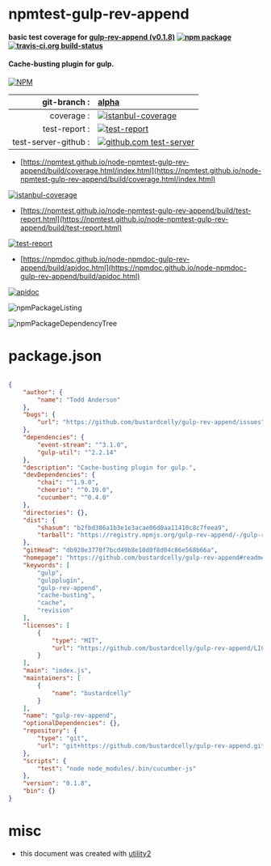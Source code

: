 # npmtest-gulp-rev-append

#### basic test coverage for  [gulp-rev-append (v0.1.8)](https://github.com/bustardcelly/gulp-rev-append#readme)  [![npm package](https://img.shields.io/npm/v/npmtest-gulp-rev-append.svg?style=flat-square)](https://www.npmjs.org/package/npmtest-gulp-rev-append) [![travis-ci.org build-status](https://api.travis-ci.org/npmtest/node-npmtest-gulp-rev-append.svg)](https://travis-ci.org/npmtest/node-npmtest-gulp-rev-append)

#### Cache-busting plugin for gulp.

[![NPM](https://nodei.co/npm/gulp-rev-append.png?downloads=true&downloadRank=true&stars=true)](https://www.npmjs.com/package/gulp-rev-append)

| git-branch : | [alpha](https://github.com/npmtest/node-npmtest-gulp-rev-append/tree/alpha)|
|--:|:--|
| coverage : | [![istanbul-coverage](https://npmtest.github.io/node-npmtest-gulp-rev-append/build/coverage.badge.svg)](https://npmtest.github.io/node-npmtest-gulp-rev-append/build/coverage.html/index.html)|
| test-report : | [![test-report](https://npmtest.github.io/node-npmtest-gulp-rev-append/build/test-report.badge.svg)](https://npmtest.github.io/node-npmtest-gulp-rev-append/build/test-report.html)|
| test-server-github : | [![github.com test-server](https://npmtest.github.io/node-npmtest-gulp-rev-append/GitHub-Mark-32px.png)](https://npmtest.github.io/node-npmtest-gulp-rev-append/build/app/index.html) | | build-artifacts : | [![build-artifacts](https://npmtest.github.io/node-npmtest-gulp-rev-append/glyphicons_144_folder_open.png)](https://github.com/npmtest/node-npmtest-gulp-rev-append/tree/gh-pages/build)|

- [https://npmtest.github.io/node-npmtest-gulp-rev-append/build/coverage.html/index.html](https://npmtest.github.io/node-npmtest-gulp-rev-append/build/coverage.html/index.html)

[![istanbul-coverage](https://npmtest.github.io/node-npmtest-gulp-rev-append/build/screenCapture.buildCi.browser.%252Ftmp%252Fbuild%252Fcoverage.lib.html.png)](https://npmtest.github.io/node-npmtest-gulp-rev-append/build/coverage.html/index.html)

- [https://npmtest.github.io/node-npmtest-gulp-rev-append/build/test-report.html](https://npmtest.github.io/node-npmtest-gulp-rev-append/build/test-report.html)

[![test-report](https://npmtest.github.io/node-npmtest-gulp-rev-append/build/screenCapture.buildCi.browser.%252Ftmp%252Fbuild%252Ftest-report.html.png)](https://npmtest.github.io/node-npmtest-gulp-rev-append/build/test-report.html)

- [https://npmdoc.github.io/node-npmdoc-gulp-rev-append/build/apidoc.html](https://npmdoc.github.io/node-npmdoc-gulp-rev-append/build/apidoc.html)

[![apidoc](https://npmdoc.github.io/node-npmdoc-gulp-rev-append/build/screenCapture.buildCi.browser.%252Ftmp%252Fbuild%252Fapidoc.html.png)](https://npmdoc.github.io/node-npmdoc-gulp-rev-append/build/apidoc.html)

![npmPackageListing](https://npmtest.github.io/node-npmtest-gulp-rev-append/build/screenCapture.npmPackageListing.svg)

![npmPackageDependencyTree](https://npmtest.github.io/node-npmtest-gulp-rev-append/build/screenCapture.npmPackageDependencyTree.svg)



# package.json

```json

{
    "author": {
        "name": "Todd Anderson"
    },
    "bugs": {
        "url": "https://github.com/bustardcelly/gulp-rev-append/issues"
    },
    "dependencies": {
        "event-stream": "^3.1.0",
        "gulp-util": "^2.2.14"
    },
    "description": "Cache-busting plugin for gulp.",
    "devDependencies": {
        "chai": "^1.9.0",
        "cheerio": "^0.19.0",
        "cucumber": "^0.4.0"
    },
    "directories": {},
    "dist": {
        "shasum": "b2fbd386a1b3e1e3acae06d0aa11410c8c7feea9",
        "tarball": "https://registry.npmjs.org/gulp-rev-append/-/gulp-rev-append-0.1.8.tgz"
    },
    "gitHead": "db920e3770f7bcd49b8e10d0f8d04c86e568b66a",
    "homepage": "https://github.com/bustardcelly/gulp-rev-append#readme",
    "keywords": [
        "gulp",
        "gulpplugin",
        "gulp-rev-append",
        "cache-busting",
        "cache",
        "revision"
    ],
    "licenses": [
        {
            "type": "MIT",
            "url": "https://github.com/bustardcelly/gulp-rev-append/LICENSE-MIT"
        }
    ],
    "main": "index.js",
    "maintainers": [
        {
            "name": "bustardcelly"
        }
    ],
    "name": "gulp-rev-append",
    "optionalDependencies": {},
    "repository": {
        "type": "git",
        "url": "git+https://github.com/bustardcelly/gulp-rev-append.git"
    },
    "scripts": {
        "test": "node node_modules/.bin/cucumber-js"
    },
    "version": "0.1.8",
    "bin": {}
}
```



# misc
- this document was created with [utility2](https://github.com/kaizhu256/node-utility2)
